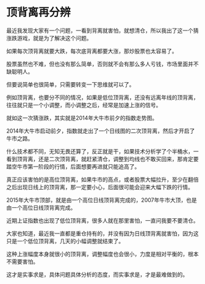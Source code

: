 # 顶背离再分辨
[url]: (https://t.zsxq.com/mMjAe6m)

最近我发现大家有一个问题，一看到背离就害怕，就想清仓，所以我出了这一个猜涨跌游戏，就是为了解决这个问题。

如果每次顶背离就要大跌，每次底背离都要大涨，那炒股票也太容易了。

股票虽然也不难，但也没有那么简单，否则就不会有那么多人亏钱，市场里面并不缺聪明人。

但要说简单也很简单，只需要转变一下思维就可以了。

例如顶背离，也要分不同的情况，如果是低位顶背离，还没有远离年线的顶背离，往往就只是一个小调整，而小调整之后，经常是加速上涨的信号。

就如这一次猜涨跌，其实就是2014年大牛市前夕的指数走势图。

2014年大牛市启动前夕，指数就走出了一个日线图的二次顶背离，然后才开启了牛市之路。

什么技术都不同，无知无畏还算了，反正就是干，如果技术分析学了个半桶水，一看到顶背离，还是二次顶背离，就赶紧清仓，调整到均线也不敢买回来，那肯定要踏空牛市第一阶段的行情，后面想要再进就只能追高了。

真正应该害怕的是高位顶背离，如果牛市的高点，或者股票大幅拉升，至少在翻倍之后出现日线上的顶背离，那一定要小心，后面很可能会迎来大幅下跌的行情。

2015年大牛市顶部，就是由一个高位日线顶背离完成的，2007年牛市大顶，也是由一个高位日线顶背离完成。

近期上证指数也出现了低位顶背离，很多人就在那里害怕，一直问我要不要清仓。

大家也知道，最近我一直都是重仓持有的，并没有因为日线顶背离就害怕，因为这只是一个低位顶背离，几天的小幅调整就结束了。

这种上涨幅度本身就很小的顶背离，调整幅度也会很小，力度是相对平衡的，根本不需要害怕。

这才是实事求是，具体问题具体分析的态度，而实事求是，才是最难做到的。